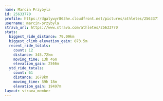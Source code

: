 ```yaml
---
name: Marcin Przybyla
id: 25633770
profile: https://dgalywyr863hv.cloudfront.net/pictures/athletes/25633770/12947173/2/large.jpg
username: marcin-przybyla
strava_url: https://www.strava.com/athletes/25633770
stats:
  biggest_ride_distance: 79.09km
  biggest_climb_elevation_gain: 873.5m
  recent_ride_totals:
    count: 12
    distance: 345.72km
    moving_time: 13h 46m
    elevation_gain: 2566m
  ytd_ride_totals:
    count: 61
    distance: 1678km
    moving_time: 89h 18m
    elevation_gain: 19497m
layout: strava_member
--- 
```

